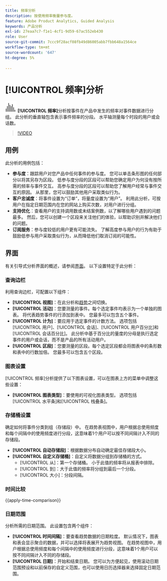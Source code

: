 ```yaml
---
title: 频率分析
description: 按使用频率衡量参与度。
feature: Adobe Product Analytics, Guided Analysis
keywords: 产品分析
exl-id: 27eaa7c7-f1e1-4cf1-9d59-67ac552eb430
role: User
source-git-commit: 7ccc9f28acf08fb49d86005abb7fbb648a1564ce
workflow-type: tm+mt
source-wordcount: '647'
ht-degree: 5%

---
```


# [!UICONTROL 频率]分析

![频率](/help/assets/icons/Histogram.svg) **[!UICONTROL 频率]**&#x200B;分析按事件在产品中发生的频率对事件数据进行分组。 此分析的垂直轴包含表示事件频率的分段。 水平轴测量每个时段的用户或会话数。

>[!VIDEO](https://video.tv.adobe.com/v/3428089/?learn=on)

## 用例

此分析的用例包括：

* **参与度**：跟踪用户对您产品中任何事件的参与度。 您可以单击条形图的任何部分以将其另存为区段。 低参与度分段的区段可以帮助您确定用户为何没有按所需的频率与事件交互。 高参与度分段的区段可以帮助您了解用户经常与事件交互的原因。 从那里，您可以鼓励其他用户采取类似行为。
* **客户忠诚度**：将事件设置为“订单”，将量度设置为“用户”。 利用此分析，可按用户在指定日期范围内在您的网站上购买次数，对用户进行分组。
* **支持优化**：查看用户的支持调用数或未结案例数，以了解哪些用户遇到的问题最多。 然后，您可以创建一个区段来关注他们的体验，以帮助识别并解决他们的问题。
* **订阅服务**：参与度较低的用户更有可能流失。 了解高度参与用户的行为有助于鼓励低参与用户采取类似行为，从而降低他们取消订阅的可能性。

## 界面

有关引导式分析界面的概述，请参阅[界面](../overview.md#interface)。 以下设置特定于此分析：

### 查询边栏

利用查询边栏，可配置以下组件：

* **[!UICONTROL 视图]**：在此分析和[趋势](trends.md)之间切换。
* **[!UICONTROL 活动]**：您要测量的事件。每个选定事件均表示为一个单独的图表。 将代表趋势事件的行添加到表中。 您最多可以包含五个事件。
* **[!UICONTROL 计为]**：要应用于选定事件的计数方法。 选项包括[!UICONTROL 用户]、[!UICONTROL 会话]、[!UICONTROL 用户百分比]和[!UICONTROL 会话百分比]。 此分析中基于百分比的量度的分母是执行选定事件的用户或会话，而不是产品的所有活动用户。
* **[!UICONTROL 区段]**：您要测量的区段。每个选定区段都会将图表中的条形数和表中的行数加倍。 您最多可以包含五个区段。

### 图表设置

[!UICONTROL 频率]分析提供了以下图表设置，可以在图表上方的菜单中调整这些设置：

* **[!UICONTROL 图表类型]**：要使用的可视化图表类型。 选项包括[!UICONTROL 水平条]和[!UICONTROL 栈叠条]。

### 存储桶设置

确定如何将事件分类到组（存储段）中。 在趋势表视图中，用户根据总使用频度和每个间隔中的使用频度进行分段，这意味着1个用户可以按不同间隔计入不同的存储段。

* **[!UICONTROL 自动存储段]**：根据数据分布自动确定最佳存储段大小。
* **[!UICONTROL 自定义存储桶]**：自定义将数据分组到存储桶的方式。
   * [!UICONTROL 从]：第一个存储桶。 小于此值的频率将从报表中排除。
   * [!UICONTROL 到]：大于此值的频率将分组到最后一个分段。
   * [!UICONTROL 大小]：分段间隔。

### 时间比较

{{apply-time-comparison}}

### 日期范围

分析所需的日期范围。 此设置包含两个组件：

* **[!UICONTROL 时间间隔]**：要查看趋势数据的日期粒度。 默认情况下，图表和表会显示聚合的数据，并可以选择将表展开为趋势视图。 在趋势视图中，用户根据总使用频度和每个间隔中的使用频度进行分段，这意味着1个用户可以按不同间隔计入不同的存储段。
* **[!UICONTROL 日期]**：开始和结束日期。 您可以为方便起见，使用滚动日期范围预设和以前保存的自定义范围，也可以使用日历选择器来选择固定日期范围。


<!--
## Example

See below foran example of the analysis.

![Frequency](../assets/frequency.png)

-->
